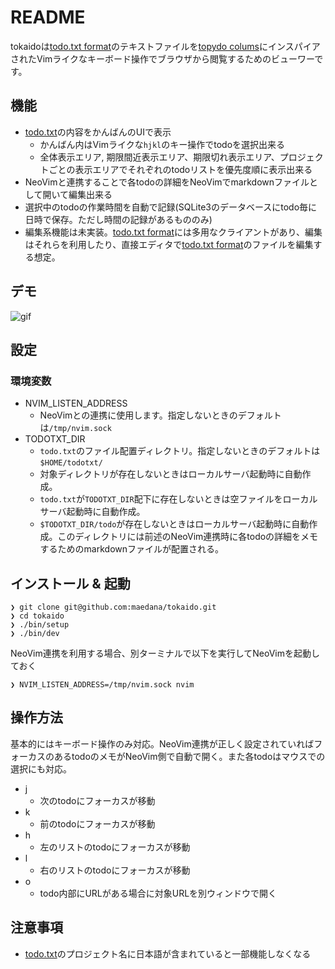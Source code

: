 # README

tokaidoは[todo.txt format][1]のテキストファイルを[topydo colums][2]にインスパイアされたVimライクなキーボード操作でブラウザから閲覧するためのビューワーです。

## 機能
- [todo.txt][1]の内容をかんばんのUIで表示
  - かんばん内はVimライクな`hjkl`のキー操作でtodoを選択出来る
  - 全体表示エリア, 期限間近表示エリア、期限切れ表示エリア、プロジェクトごとの表示エリアでそれぞれのtodoリストを優先度順に表示出来る
- NeoVimと連携することで各todoの詳細をNeoVimでmarkdownファイルとして開いて編集出来る
- 選択中のtodoの作業時間を自動で記録(SQLite3のデータベースにtodo毎に日時で保存。ただし時間の記録があるもののみ)
- 編集系機能は未実装。[todo.txt format][1]には多用なクライアントがあり、編集はそれらを利用したり、直接エディタで[todo.txt format][1]のファイルを編集する想定。

## デモ
![gif][3]

## 設定
### 環境変数
- NVIM_LISTEN_ADDRESS
  - NeoVimとの連携に使用します。指定しないときのデフォルトは`/tmp/nvim.sock`
- TODOTXT_DIR
  - `todo.txt`のファイル配置ディレクトリ。指定しないときのデフォルトは`$HOME/todotxt/`
  - 対象ディレクトリが存在しないときはローカルサーバ起動時に自動作成。
  - `todo.txt`が`TODOTXT_DIR`配下に存在しないときは空ファイルをローカルサーバ起動時に自動作成。
  - `$TODOTXT_DIR/todo`が存在しないときはローカルサーバ起動時に自動作成。このディレクトリには前述のNeoVim連携時に各todoの詳細をメモするためのmarkdownファイルが配置される。

## インストール & 起動
```
❯ git clone git@github.com:maedana/tokaido.git
❯ cd tokaido
❯ ./bin/setup
❯ ./bin/dev
```
NeoVim連携を利用する場合、別ターミナルで以下を実行してNeoVimを起動しておく
```
❯ NVIM_LISTEN_ADDRESS=/tmp/nvim.sock nvim
```

## 操作方法
基本的にはキーボード操作のみ対応。NeoVim連携が正しく設定されていればフォーカスのあるtodoのメモがNeoVim側で自動で開く。また各todoはマウスでの選択にも対応。
- j
  - 次のtodoにフォーカスが移動
- k
  - 前のtodoにフォーカスが移動
- h
  - 左のリストのtodoにフォーカスが移動
- l
  - 右のリストのtodoにフォーカスが移動
- o
  - todo内部にURLがある場合に対象URLを別ウィンドウで開く

## 注意事項
- [todo.txt][1]のプロジェクト名に日本語が含まれていると一部機能しなくなる


[1]: https://github.com/todotxt/todo.txt
[2]: https://github.com/topydo/topydo
[3]: https://raw.githubusercontent.com/maedana/tokaido/main/docs/demo.gif
